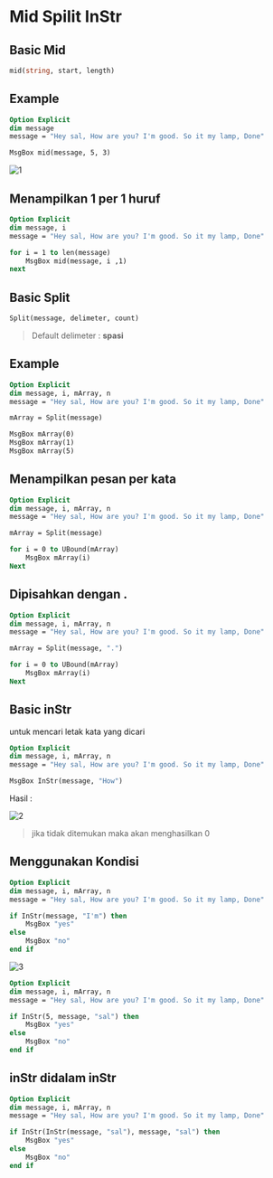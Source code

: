 # Mid Spilit InStr

## Basic Mid

```vb
mid(string, start, length)
```

## Example

```vb
Option Explicit
dim message
message = "Hey sal, How are you? I'm good. So it my lamp, Done"

MsgBox mid(message, 5, 3)
```

![1](../asset/img/42/1.webp)

## Menampilkan 1 per 1 huruf

```vb
Option Explicit
dim message, i
message = "Hey sal, How are you? I'm good. So it my lamp, Done"

for i = 1 to len(message)
    MsgBox mid(message, i ,1)
next
```

## Basic Split

```vb
Split(message, delimeter, count)
```

> Default delimeter : **spasi**

## Example

```vb
Option Explicit
dim message, i, mArray, n
message = "Hey sal, How are you? I'm good. So it my lamp, Done"

mArray = Split(message)

MsgBox mArray(0)
MsgBox mArray(1)
MsgBox mArray(5)
```

## Menampilkan pesan per kata

```vb
Option Explicit
dim message, i, mArray, n
message = "Hey sal, How are you? I'm good. So it my lamp, Done"

mArray = Split(message)

for i = 0 to UBound(mArray)
    MsgBox mArray(i)
Next
```

## Dipisahkan dengan **.**

```vb
Option Explicit
dim message, i, mArray, n
message = "Hey sal, How are you? I'm good. So it my lamp, Done"

mArray = Split(message, ".")

for i = 0 to UBound(mArray)
    MsgBox mArray(i)
Next
```

## Basic inStr

untuk mencari letak kata yang dicari

```vb
Option Explicit
dim message, i, mArray, n
message = "Hey sal, How are you? I'm good. So it my lamp, Done"

MsgBox InStr(message, "How")
```

Hasil :

![2](../asset/img/42/2.webp)

> jika tidak ditemukan maka akan menghasilkan 0

## Menggunakan Kondisi

```vb
Option Explicit
dim message, i, mArray, n
message = "Hey sal, How are you? I'm good. So it my lamp, Done"

if InStr(message, "I'm") then
    MsgBox "yes"
else
    MsgBox "no"
end if
```

![3](../asset/img/42/3.webp)

```vb
Option Explicit
dim message, i, mArray, n
message = "Hey sal, How are you? I'm good. So it my lamp, Done"

if InStr(5, message, "sal") then
    MsgBox "yes"
else
    MsgBox "no"
end if
```

## inStr didalam inStr

```vb
Option Explicit
dim message, i, mArray, n
message = "Hey sal, How are you? I'm good. So it my lamp, Done"

if InStr(InStr(message, "sal"), message, "sal") then
    MsgBox "yes"
else
    MsgBox "no"
end if
```
